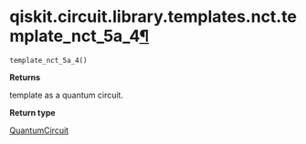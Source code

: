 # qiskit.circuit.library.templates.nct.template\_nct\_5a\_4[¶](#qiskit-circuit-library-templates-nct-template-nct-5a-4 "Permalink to this headline")

<span id="undefined" />

`template_nct_5a_4()`

**Returns**

template as a quantum circuit.

**Return type**

[QuantumCircuit](qiskit.circuit.QuantumCircuit#qiskit.circuit.QuantumCircuit "qiskit.circuit.QuantumCircuit")
